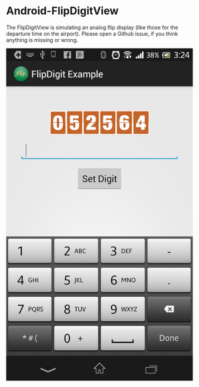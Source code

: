 Android-FlipDigitView
=====================

The FlipDigitView is simulating an analog flip display (like those for the departure time on the airport). Please open a Github issue, if you think anything is missing or wrong.

![Alt text](FlipDigitExample/device-2013-10-18-152520.png "Screen Shot")
